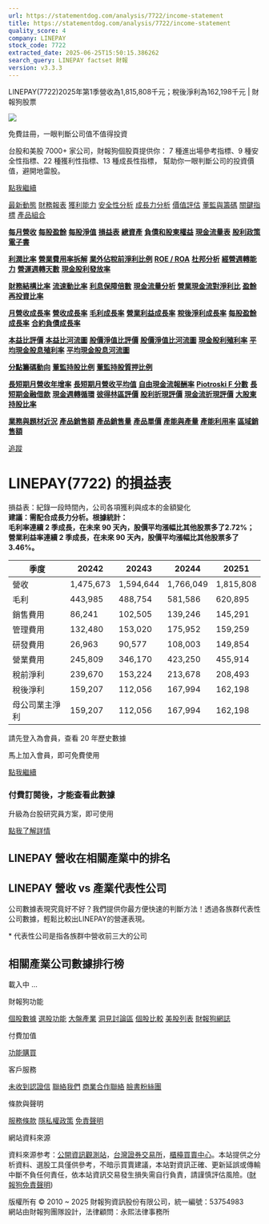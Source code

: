 ```yaml
---
url: https://statementdog.com/analysis/7722/income-statement
title: https://statementdog.com/analysis/7722/income-statement
quality_score: 4
company: LINEPAY
stock_code: 7722
extracted_date: 2025-06-25T15:50:15.386262
search_query: LINEPAY factset 財報
version: v3.3.3
---
```


LINEPAY(7722)2025年第1季營收為1,815,808千元；稅後淨利為162,198千元 | 財報狗股票















![](https://www.facebook.com/tr?id=1265443774131605&ev=PageView&noscript=1)













































































免費註冊，一眼判斷公司值不值得投資

台股和美股 7000+ 家公司，財報狗個股頁提供你：
7 種進出場參考指標、9 種安全性指標、22 種獲利性指標、13 種成長性指標，
幫助你一眼判斷公司的投資價值，避開地雷股。

[點我繼續](/users/sign_up)

[最新動態](/analysis/7722)
[財務報表](/analysis/7722/monthly-revenue)
[獲利能力](/analysis/7722/profit-margin)
[安全性分析](/analysis/7722/financial-structure-ratio)
[成長力分析](/analysis/7722/monthly-revenue-growth-rate)
[價值評估](/analysis/7722/pe)
[董監與籌碼](/analysis/7722/broker-trading)
[關鍵指標](/analysis/7722/long-term-and-short-term-monthly-revenue-yoy)
[產品組合](/analysis/7722/ai-search)

[**每月營收**](/analysis/7722/monthly-revenue)
[**每股盈餘**](/analysis/7722/eps)
[**每股淨值**](/analysis/7722/nav)
[**損益表**](/analysis/7722/income-statement)
[**總資產**](/analysis/7722/assets)
[**負債和股東權益**](/analysis/7722/liabilities-and-equity)
[**現金流量表**](/analysis/7722/cash-flow-statement)
[**股利政策**](/analysis/7722/dividend-policy)
[**電子書**](/analysis/7722/e-report)

[**利潤比率**](/analysis/7722/profit-margin)
[**營業費用率拆解**](/analysis/7722/operating-expense-ratio)
[**業外佔稅前淨利比例**](/analysis/7722/non-operating-income-to-profit-before-tax)
[**ROE / ROA**](/analysis/7722/roe-roa)
[**杜邦分析**](/analysis/7722/du-pont-analysis)
[**經營週轉能力**](/analysis/7722/turnover-ratio)
[**營運週轉天數**](/analysis/7722/turnover-days)
[**現金股利發放率**](/analysis/7722/dividend-payout-ratio)

[**財務結構比率**](/analysis/7722/financial-structure-ratio)
[**流速動比率**](/analysis/7722/current-ratio-and-quick-ratio)
[**利息保障倍數**](/analysis/7722/interest-coverage-ratio)
[**現金流量分析**](/analysis/7722/cash-flow-analysis)
[**營業現金流對淨利比**](/analysis/7722/operating-cash-flow-to-net-income-ratio)
[**盈餘再投資比率**](/analysis/7722/reinvestment-rate)

[**月營收成長率**](/analysis/7722/monthly-revenue-growth-rate)
[**營收成長率**](/analysis/7722/revenue-growth-rate)
[**毛利成長率**](/analysis/7722/gross-profit-growth-rate)
[**營業利益成長率**](/analysis/7722/operating-income-growth-rate)
[**稅後淨利成長率**](/analysis/7722/net-income-growth-rate)
[**每股盈餘成長率**](/analysis/7722/eps-growth-rate)
[**合約負債成長率**](/analysis/7722/current-contract-liabilities-growth-rate)

[**本益比評價**](/analysis/7722/pe)
[**本益比河流圖**](/analysis/7722/pe-band)
[**股價淨值比評價**](/analysis/7722/pb)
[**股價淨值比河流圖**](/analysis/7722/pb-band)
[**現金股利殖利率**](/analysis/7722/dividend-yield)
[**平均現金股息殖利率**](/analysis/7722/average-dividend-yield)
[**平均現金股息河流圖**](/analysis/7722/average-dividend-yield-band)

[**分點籌碼動向**](/analysis/7722/broker-trading)
[**董監持股比例**](/analysis/7722/board-members-and-supervisors-shares-to-shares-outstanding-ratio)
[**董監持股質押比例**](/analysis/7722/pledging-ratio-of-board-members-and-supervisors)

[**長短期月營收年增率**](/analysis/7722/long-term-and-short-term-monthly-revenue-yoy)
[**長短期月營收平均值**](/analysis/7722/average-long-term-and-short-term-monthly-revenue)
[**自由現金流報酬率**](/analysis/7722/croic)
[**Piotroski F 分數**](/analysis/7722/piotroski-f-score)
[**長短期金融借款**](/analysis/7722/financial-borrowing)
[**現金週轉循環**](/analysis/7722/cash-conversion-cycle)
[**彼得林區評價**](/analysis/7722/peter-lynch-valuation)
[**股利折現評價**](/analysis/7722/dividend-discount-valuation)
[**現金流折現評價**](/analysis/7722/dcf-valuation)
[**大股東持股比率**](/analysis/7722/majority-shareholders-share-ratio)

[**業務與題材近況**](/analysis/7722/ai-search)
[**產品銷售額**](/analysis/7722/product-sales-figure)
[**產品銷售量**](/analysis/7722/product-sales-volume)
[**產品單價**](/analysis/7722/product-unit-price)
[**產能與產量**](/analysis/7722/production-capacity)
[**產能利用率**](/analysis/7722/production-capacity-utilization)
[**區域銷售額**](/analysis/7722/product-regional-sales)

[追蹤](/users/sign_up)

# LINEPAY(7722) 的損益表

損益表：紀錄一段時間內，公司各項獲利與成本的金額變化  
**建議：需配合成長力分析。根據統計：  
毛利率連續 2 季成長，在未來 90 天內，股價平均漲幅比其他股票多了2.72%；  
營業利益率連續 2 季成長，在未來 90 天內，股價平均漲幅比其他股票多了 3.46%。**

| 季度 | 20242 | 20243 | 20244 | 20251 |
| --- | --- | --- | --- | --- |
| 營收 | 1,475,673 | 1,594,644 | 1,766,049 | 1,815,808 |
| 毛利 | 443,985 | 488,754 | 581,586 | 620,895 |
| 銷售費用 | 86,241 | 102,505 | 139,246 | 145,291 |
| 管理費用 | 132,480 | 153,020 | 175,952 | 159,259 |
| 研發費用 | 26,963 | 90,577 | 108,003 | 149,854 |
| 營業費用 | 245,809 | 346,170 | 423,250 | 455,914 |
| 稅前淨利 | 239,670 | 153,224 | 213,678 | 208,493 |
| 稅後淨利 | 159,207 | 112,056 | 167,994 | 162,198 |
| 母公司業主淨利 | 159,207 | 112,056 | 167,994 | 162,198 |

請先登入為會員，查看 20 年歷史數據

馬上加入會員，即可免費使用

[點我繼續](/users/sign_up)

### 付費訂閱後，才能查看此數據

升級為台股研究員方案，即可使用

[點我了解詳情](/pricing)

## LINEPAY 營收在相關產業中的排名

## LINEPAY 營收 vs 產業代表性公司

公司數據表現究竟好不好？我們提供你最方便快速的判斷方法！透過各族群代表性公司數據，輕鬆比較出LINEPAY的營運表現。
  
\* 代表性公司是指各族群中營收前三大的公司

## 相關產業公司數據排行榜

載入中 ...





財報狗功能

[個股數據](/analysis)
[選股功能](/screeners)
[大盤產業](/taiex)
[洞見討論區](/insight)
[個股比較](/compare/tpe)
[美股列表](/us-stock-list)
[財報狗網誌](/blog/)

付費加值

[功能購買](/pricing)

客戶服務

[未收到認證信](/users/recv_auth_fail)
[聯絡我們](/contact)
[商業合作聯絡](/contact)
[臉書粉絲團](//www.facebook.com/statementdog)

條款與聲明

[服務條款](/law/tos)
[隱私權政策](/law/privacy)
[免責聲明](/law/disclaimer)

網站資料來源

資料來源参考：[公開資訊觀測站](http://mops.twse.com.tw/mops/web/index)，[台灣證券交易所](http://www.tse.com.tw/)，[櫃檯買賣中心](http://www.otc.org.tw/)。本站提供之分析資料、選股工具僅供參考，不暗示買賣建議，本站對資訊正確、更新延誤或傳輸中斷不負任何責任，依本站資訊交易發生損失需自行負責，請謹慎評估風險。([財報狗免責聲明](/law/disclaimer))

版權所有 © 2010 ~ 2025 財報狗資訊股份有限公司，統一編號：53754983  
網站由財報狗團隊設計，法律顧問：永熙法律事務所